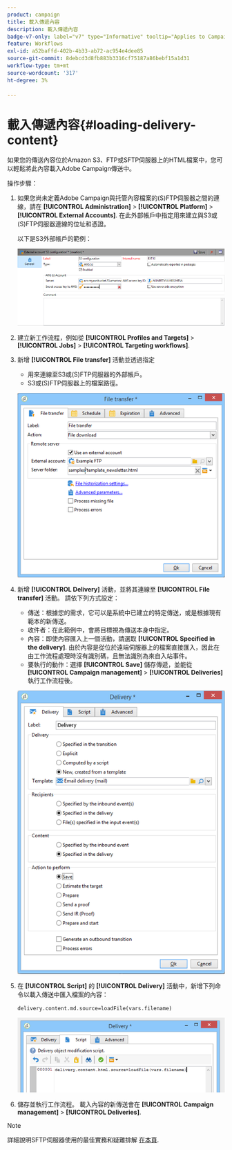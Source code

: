 ```yaml
---
product: campaign
title: 載入傳遞內容
description: 載入傳遞內容
badge-v7-only: label="v7" type="Informative" tooltip="Applies to Campaign Classic v7 only"
feature: Workflows
exl-id: a52baffd-402b-4b33-ab72-ac954e4dee85
source-git-commit: 8debcd3d8fb883b3316cf75187a86bebf15a1d31
workflow-type: tm+mt
source-wordcount: '317'
ht-degree: 3%

---
```


# 載入傳遞內容{#loading-delivery-content}



如果您的傳送內容位於Amazon S3、FTP或SFTP伺服器上的HTML檔案中，您可以輕鬆將此內容載入Adobe Campaign傳送中。

操作步驟：

1. 如果您尚未定義Adobe Campaign與托管內容檔案的(S)FTP伺服器之間的連線，請在 **[!UICONTROL Administration]** > **[!UICONTROL Platform]** > **[!UICONTROL External Accounts]**. 在此外部帳戶中指定用來建立與S3或(S)FTP伺服器連線的位址和憑證。

   以下是S3外部帳戶的範例：

   ![](assets/delivery_loadcontent_filetransfertexamples3.png)

1. 建立新工作流程，例如從 **[!UICONTROL Profiles and Targets]** > **[!UICONTROL Jobs]** > **[!UICONTROL Targeting workflows]**.
1. 新增 **[!UICONTROL File transfer]** 活動並透過指定

   * 用來連線至S3或(S)FTP伺服器的外部帳戶。
   * S3或(S)FTP伺服器上的檔案路徑。

   ![](assets/delivery_loadcontent_filetransfertexample.png)

1. 新增 **[!UICONTROL Delivery]** 活動，並將其連線至 **[!UICONTROL File transfer]** 活動。 請依下列方式設定：

   * 傳送：根據您的需求，它可以是系統中已建立的特定傳送，或是根據現有範本的新傳送。
   * 收件者：在此範例中，會將目標視為傳送本身中指定。
   * 內容：即使內容匯入上一個活動，請選取 **[!UICONTROL Specified in the delivery]**. 由於內容是從位於遠端伺服器上的檔案直接匯入，因此在由工作流程處理時沒有識別碼，且無法識別為來自入站事件。
   * 要執行的動作：選擇 **[!UICONTROL Save]** 儲存傳遞，並能從 **[!UICONTROL Campaign management]** > **[!UICONTROL Deliveries]** 執行工作流程後。

   ![](assets/delivery_loadcontent_activityexample.png)

1. 在 **[!UICONTROL Script]** 的 **[!UICONTROL Delivery]** 活動中，新增下列命令以載入傳送中匯入檔案的內容：

   ```
   delivery.content.md.source=loadFile(vars.filename)
   ```

   ![](assets/delivery_loadcontent_script.png)

1. 儲存並執行工作流程。 載入內容的新傳送會在 **[!UICONTROL Campaign management]** > **[!UICONTROL Deliveries]**.

>[!NOTE]
>
>詳細說明SFTP伺服器使用的最佳實務和疑難排解 [在本頁](../../platform/using/sftp-server-usage.md).
